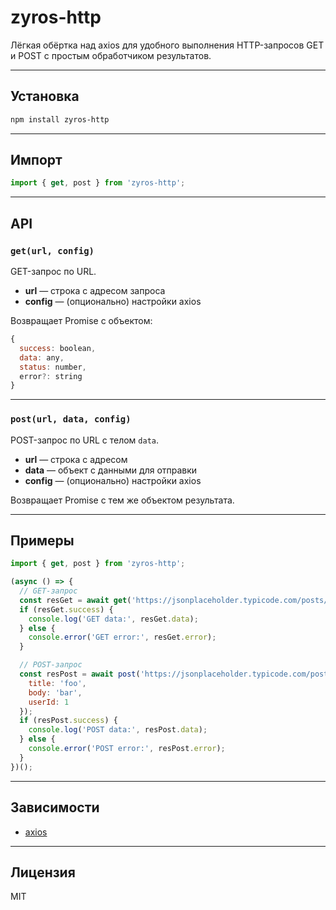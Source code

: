 # zyros-http

Лёгкая обёртка над axios для удобного выполнения HTTP-запросов GET и POST с простым обработчиком результатов.

---

## Установка

```bash
npm install zyros-http
```

---

## Импорт

```js
import { get, post } from 'zyros-http';
```

---

## API

### `get(url, config)`

GET-запрос по URL.

- **url** — строка с адресом запроса  
- **config** — (опционально) настройки axios

Возвращает Promise с объектом:

```js
{
  success: boolean,
  data: any,
  status: number,
  error?: string
}
```

---

### `post(url, data, config)`

POST-запрос по URL с телом `data`.

- **url** — строка с адресом  
- **data** — объект с данными для отправки  
- **config** — (опционально) настройки axios

Возвращает Promise с тем же объектом результата.

---

## Примеры

```js
import { get, post } from 'zyros-http';

(async () => {
  // GET-запрос
  const resGet = await get('https://jsonplaceholder.typicode.com/posts/1');
  if (resGet.success) {
    console.log('GET data:', resGet.data);
  } else {
    console.error('GET error:', resGet.error);
  }

  // POST-запрос
  const resPost = await post('https://jsonplaceholder.typicode.com/posts', {
    title: 'foo',
    body: 'bar',
    userId: 1
  });
  if (resPost.success) {
    console.log('POST data:', resPost.data);
  } else {
    console.error('POST error:', resPost.error);
  }
})();
```

---

## Зависимости

- [axios](https://www.npmjs.com/package/axios)

---

## Лицензия

MIT
